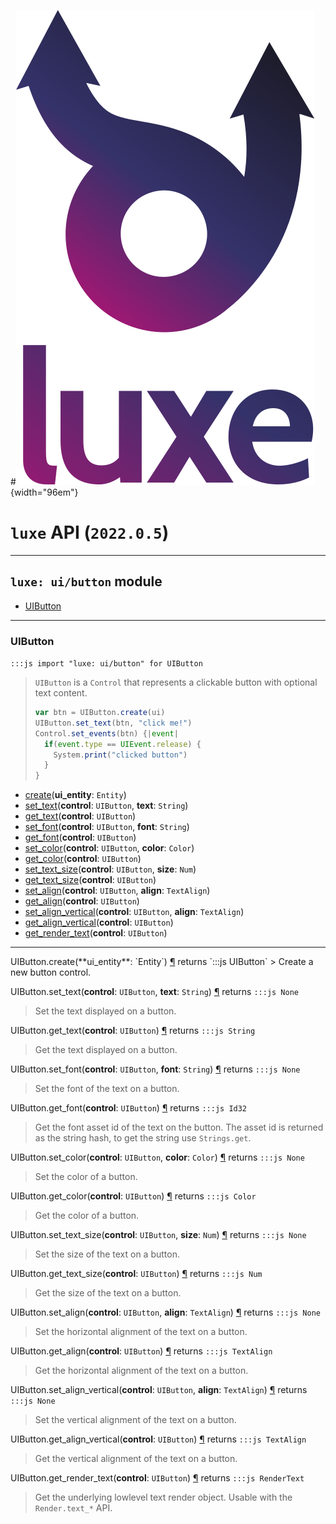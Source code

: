 #![](../../../../../images/luxe-dark.svg){width="96em"}

# `luxe` API (`2022.0.5`)  


---

## `luxe: ui/button` module

- [UIButton](#uibutton)   

---

### UIButton
`:::js import "luxe: ui/button" for UIButton`
> `UIButton` is a `Control` that represents a clickable button with optional text content.
> 
>   ```js
>   var btn = UIButton.create(ui)
>   UIButton.set_text(btn, "click me!")
>   Control.set_events(btn) {|event|
>     if(event.type == UIEvent.release) {
>       System.print("clicked button")
>     }
>   }
>   ```

- [create](#UIButton.create)(**ui_entity**: `Entity`)
- [set_text](#UIButton.set_text+2)(**control**: `UIButton`, **text**: `String`)
- [get_text](#UIButton.get_text)(**control**: `UIButton`)
- [set_font](#UIButton.set_font+2)(**control**: `UIButton`, **font**: `String`)
- [get_font](#UIButton.get_font)(**control**: `UIButton`)
- [set_color](#UIButton.set_color+2)(**control**: `UIButton`, **color**: `Color`)
- [get_color](#UIButton.get_color)(**control**: `UIButton`)
- [set_text_size](#UIButton.set_text_size+2)(**control**: `UIButton`, **size**: `Num`)
- [get_text_size](#UIButton.get_text_size)(**control**: `UIButton`)
- [set_align](#UIButton.set_align+2)(**control**: `UIButton`, **align**: `TextAlign`)
- [get_align](#UIButton.get_align)(**control**: `UIButton`)
- [set_align_vertical](#UIButton.set_align_vertical+2)(**control**: `UIButton`, **align**: `TextAlign`)
- [get_align_vertical](#UIButton.get_align_vertical)(**control**: `UIButton`)
- [get_render_text](#UIButton.get_render_text)(**control**: `UIButton`)

<hr/>
<endpoint module="luxe: ui/button" class="UIButton" signature="create(ui_entity : Entity)"></endpoint>
<signature id="UIButton.create">UIButton.create(**ui_entity**: `Entity`)
<a class="headerlink" href="#UIButton.create" title="Permanent link">¶</a></signature>
<span class='api_ret'>returns</span> `:::js UIButton`
> Create a new button control.   

<endpoint module="luxe: ui/button" class="UIButton" signature="set_text(control : UIButton, text : String)"></endpoint>
<signature id="UIButton.set_text+2">UIButton.set_text(**control**: `UIButton`, **text**: `String`)
<a class="headerlink" href="#UIButton.set_text+2" title="Permanent link">¶</a></signature>
<span class='api_ret'>returns</span> `:::js None`
> Set the text displayed on a button.   

<endpoint module="luxe: ui/button" class="UIButton" signature="get_text(control : UIButton)"></endpoint>
<signature id="UIButton.get_text">UIButton.get_text(**control**: `UIButton`)
<a class="headerlink" href="#UIButton.get_text" title="Permanent link">¶</a></signature>
<span class='api_ret'>returns</span> `:::js String`
> Get the text displayed on a button.   

<endpoint module="luxe: ui/button" class="UIButton" signature="set_font(control : UIButton, font : String)"></endpoint>
<signature id="UIButton.set_font+2">UIButton.set_font(**control**: `UIButton`, **font**: `String`)
<a class="headerlink" href="#UIButton.set_font+2" title="Permanent link">¶</a></signature>
<span class='api_ret'>returns</span> `:::js None`
> Set the font of the text on a button.   

<endpoint module="luxe: ui/button" class="UIButton" signature="get_font(control : UIButton)"></endpoint>
<signature id="UIButton.get_font">UIButton.get_font(**control**: `UIButton`)
<a class="headerlink" href="#UIButton.get_font" title="Permanent link">¶</a></signature>
<span class='api_ret'>returns</span> `:::js Id32`
> Get the font asset id of the text on the button.
> The asset id is returned as the string hash, to get the string use `Strings.get`.   

<endpoint module="luxe: ui/button" class="UIButton" signature="set_color(control : UIButton, color : Color)"></endpoint>
<signature id="UIButton.set_color+2">UIButton.set_color(**control**: `UIButton`, **color**: `Color`)
<a class="headerlink" href="#UIButton.set_color+2" title="Permanent link">¶</a></signature>
<span class='api_ret'>returns</span> `:::js None`
> Set the color of a button.   

<endpoint module="luxe: ui/button" class="UIButton" signature="get_color(control : UIButton)"></endpoint>
<signature id="UIButton.get_color">UIButton.get_color(**control**: `UIButton`)
<a class="headerlink" href="#UIButton.get_color" title="Permanent link">¶</a></signature>
<span class='api_ret'>returns</span> `:::js Color`
> Get the color of a button.   

<endpoint module="luxe: ui/button" class="UIButton" signature="set_text_size(control : UIButton, size : Num)"></endpoint>
<signature id="UIButton.set_text_size+2">UIButton.set_text_size(**control**: `UIButton`, **size**: `Num`)
<a class="headerlink" href="#UIButton.set_text_size+2" title="Permanent link">¶</a></signature>
<span class='api_ret'>returns</span> `:::js None`
> Set the size of the text on a button.   

<endpoint module="luxe: ui/button" class="UIButton" signature="get_text_size(control : UIButton)"></endpoint>
<signature id="UIButton.get_text_size">UIButton.get_text_size(**control**: `UIButton`)
<a class="headerlink" href="#UIButton.get_text_size" title="Permanent link">¶</a></signature>
<span class='api_ret'>returns</span> `:::js Num`
> Get the size of the text on a button.   

<endpoint module="luxe: ui/button" class="UIButton" signature="set_align(control : UIButton, align : TextAlign)"></endpoint>
<signature id="UIButton.set_align+2">UIButton.set_align(**control**: `UIButton`, **align**: `TextAlign`)
<a class="headerlink" href="#UIButton.set_align+2" title="Permanent link">¶</a></signature>
<span class='api_ret'>returns</span> `:::js None`
> Set the horizontal alignment of the text on a button.   

<endpoint module="luxe: ui/button" class="UIButton" signature="get_align(control : UIButton)"></endpoint>
<signature id="UIButton.get_align">UIButton.get_align(**control**: `UIButton`)
<a class="headerlink" href="#UIButton.get_align" title="Permanent link">¶</a></signature>
<span class='api_ret'>returns</span> `:::js TextAlign`
> Get the horizontal alignment of the text on a button.   

<endpoint module="luxe: ui/button" class="UIButton" signature="set_align_vertical(control : UIButton, align : TextAlign)"></endpoint>
<signature id="UIButton.set_align_vertical+2">UIButton.set_align_vertical(**control**: `UIButton`, **align**: `TextAlign`)
<a class="headerlink" href="#UIButton.set_align_vertical+2" title="Permanent link">¶</a></signature>
<span class='api_ret'>returns</span> `:::js None`
> Set the vertical alignment of the text on a button.   

<endpoint module="luxe: ui/button" class="UIButton" signature="get_align_vertical(control : UIButton)"></endpoint>
<signature id="UIButton.get_align_vertical">UIButton.get_align_vertical(**control**: `UIButton`)
<a class="headerlink" href="#UIButton.get_align_vertical" title="Permanent link">¶</a></signature>
<span class='api_ret'>returns</span> `:::js TextAlign`
> Get the vertical alignment of the text on a button.   

<endpoint module="luxe: ui/button" class="UIButton" signature="get_render_text(control : UIButton)"></endpoint>
<signature id="UIButton.get_render_text">UIButton.get_render_text(**control**: `UIButton`)
<a class="headerlink" href="#UIButton.get_render_text" title="Permanent link">¶</a></signature>
<span class='api_ret'>returns</span> `:::js RenderText`
> Get the underlying lowlevel text render object.
> Usable with the `Render.text_*` API.   

